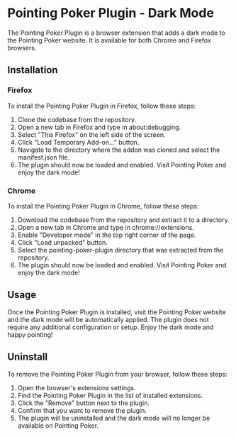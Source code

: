 # Pointing Poker Plugin - Dark Mode
The Pointing Poker Plugin is a browser extension that adds a dark mode to the Pointing Poker website. It is available for both Chrome and Firefox browsers.

## Installation
### Firefox

To install the Pointing Poker Plugin in Firefox, follow these steps:

1. Clone the codebase from the repository.
2. Open a new tab in Firefox and type in about:debugging.
3. Select "This Firefox" on the left side of the screen.
4. Click "Load Temporary Add-on..." button.
5. Navigate to the directory where the addon was cloned and select the manifest.json file.
6. The plugin should now be loaded and enabled. Visit Pointing Poker and enjoy the dark mode!

### Chrome

To install the Pointing Poker Plugin in Chrome, follow these steps:

1. Download the codebase from the repository and extract it to a directory.
2. Open a new tab in Chrome and type in chrome://extensions.
3. Enable "Developer mode" in the top right corner of the page.
4. Click "Load unpacked" button.
5. Select the pointing-poker-plugin directory that was extracted from the repository.
6. The plugin should now be loaded and enabled. Visit Pointing Poker and enjoy the dark mode!

## Usage
Once the Pointing Poker Plugin is installed, visit the Pointing Poker website and the dark mode will be automatically applied. The plugin does not require any additional configuration or setup. Enjoy the dark mode and happy pointing!

## Uninstall

To remove the Pointing Poker Plugin from your browser, follow these steps:

1. Open the browser's extensions settings.
2. Find the Pointing Poker Plugin in the list of installed extensions.
3. Click the "Remove" button next to the plugin.
4. Confirm that you want to remove the plugin.
5. The plugin will be uninstalled and the dark mode will no longer be available on Pointing Poker.